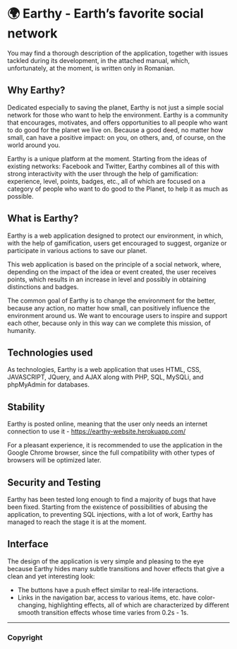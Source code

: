 # 🌍 Earthy - Earth’s favorite social network
You may find a thorough description of the application, together with issues tackled during its development, in the attached manual, which, unfortunately, at the moment, is written only in Romanian.

## Why Earthy?

Dedicated especially to saving the planet, Earthy is not just a simple social network for those who want to help the environment. Earthy is a community that encourages, motivates, and offers opportunities to all people who want to do good for the planet we live on. Because a good deed, no matter how small, can have a positive impact: on you, on others, and, of course, on the world around you.

Earthy is a unique platform at the moment. Starting from the ideas of existing networks: Facebook and Twitter, Earthy combines all of this with strong interactivity with the user through the help of gamification: experience, level, points, badges, etc., all of which are focused on a category of people who want to do good to the Planet, to help it as much as possible.

## What is Earthy?

Earthy is a web application designed to protect our environment, in which, with the help of gamification, users get encouraged to suggest, organize or participate in various actions to save our planet.

This web application is based on the principle of a social network, where, depending on the impact of the idea or event created, the user receives points, which results in an increase in level and possibly in obtaining distinctions and badges.

The common goal of Earthy is to change the environment for the better, because any action, no matter how small, can positively influence the environment around us. We want to encourage users to inspire and support each other, because only in this way can we complete this mission, of humanity.

## Technologies used

As technologies, Earthy is a web application that uses HTML, CSS, JAVASCRIPT, JQuery, and AJAX along with PHP, SQL, MySQLi, and phpMyAdmin for databases.

## Stability

Earthy is posted online, meaning that the user only needs an internet connection to use it - https://earthy-website.herokuapp.com/

For a pleasant experience, it is recommended to use the application in the Google Chrome browser, since the full compatibility with other types of browsers will be optimized later.

## Security and Testing

Earthy has been tested long enough to find a majority of bugs that have been fixed. Starting from the existence of possibilities of abusing the application, to preventing SQL injections, with a lot of work, Earthy has managed to reach the stage it is at the moment.

## Interface

The design of the application is very simple and pleasing to the eye because Earthy hides many subtle transitions and hover effects that give a clean and yet interesting look: 
- The buttons have a push effect similar to real-life interactions.
- Links in the navigation bar, access to various items, etc. have color-changing, highlighting effects, all of which are characterized by different smooth transition effects whose time varies from 0.2s - 1s.

--- 
### Copyright
